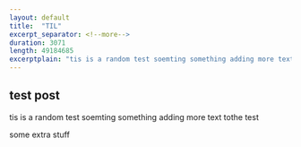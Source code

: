 ```yaml
---
layout: default
title:  "TIL"
excerpt_separator: <!--more-->
duration: 3071
length: 49184685
excerptplain: "tis is a random test soemting something adding more text tothe test"
---
```


## test post
tis is a random test soemting something adding more text tothe test
<!--more-->
some extra stuff
